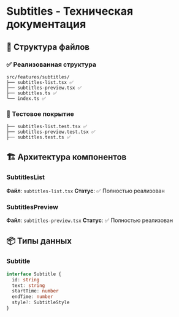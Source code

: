 # Subtitles - Техническая документация

## 📁 Структура файлов

### ✅ Реализованная структура
```
src/features/subtitles/
├── subtitles-list.tsx ✅
├── subtitles-preview.tsx ✅
├── subtitles.ts ✅
└── index.ts ✅
```

### 🧪 Тестовое покрытие
```
├── subtitles-list.test.tsx ✅
├── subtitles-preview.test.tsx ✅
├── subtitles.test.ts ✅
```

## 🏗️ Архитектура компонентов

### SubtitlesList
**Файл**: `subtitles-list.tsx`
**Статус**: ✅ Полностью реализован

### SubtitlesPreview
**Файл**: `subtitles-preview.tsx`
**Статус**: ✅ Полностью реализован

## 📦 Типы данных

### Subtitle
```typescript
interface Subtitle {
  id: string
  text: string
  startTime: number
  endTime: number
  style?: SubtitleStyle
}
```
